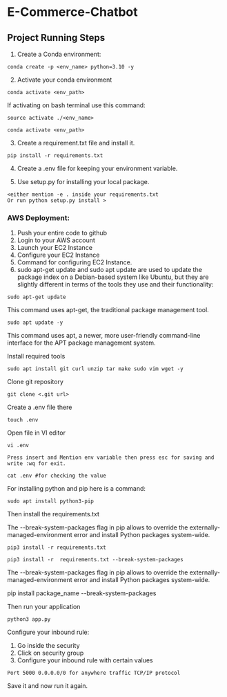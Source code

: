 # E-Commerce-Chatbot

## Project Running Steps

1. Create a Conda environment:
```
conda create -p <env_name> python=3.10 -y
```

2. Activate your conda environment
```
conda activate <env_path>
```
If activating on bash terminal use this command:
```
source activate ./<env_name>

conda activate <env_path>
```

3. Create a requirement.txt file and install it.
```
pip install -r requirements.txt
```

4. Create a .env file for keeping your environment variable.

5. Use setup.py for installing your local package.
```
<either mention -e . inside your requirements.txt
Or run python setup.py install >
```

### AWS Deployment:

1. Push your entire code to github
2. Login to your AWS account
3. Launch your EC2 Instance
4. Configure your EC2 Instance
5. Command for configuring EC2 Instance.
6. sudo apt-get update and sudo apt update are used to update the package index on a Debian-based system like Ubuntu, but they are slightly different in terms of the tools they use and their functionality:
```
sudo apt-get update
```

This command uses apt-get, the traditional package management tool.
```
sudo apt update -y
```

This command uses apt, a newer, more user-friendly command-line interface for the APT package management system.

Install required tools
```
sudo apt install git curl unzip tar make sudo vim wget -y
```

Clone git repository
```
git clone <.git url>
```

Create a .env file there
```
touch .env
```

Open file in VI editor
```
vi .env
```

```
Press insert and Mention env variable then press esc for saving and write :wq for exit.

cat .env #for checking the value
```

For installing python and pip here is a command:
```
sudo apt install python3-pip
```

Then install the requirements.txt

The --break-system-packages flag in pip allows to override the externally-managed-environment error and install Python packages system-wide.
```
pip3 install -r requirements.txt

pip3 install -r  requirements.txt --break-system-packages
```

The --break-system-packages flag in pip allows to override the externally-managed-environment error and install Python packages system-wide.

pip install package_name --break-system-packages

Then run your application
```
python3 app.py
```

Configure your inbound rule:
1. Go inside the security
2. Click on security group
3. Configure your inbound rule with certain values

```
Port 5000 0.0.0.0/0 for anywhere traffic TCP/IP protocol
```

Save it and now run it again.
